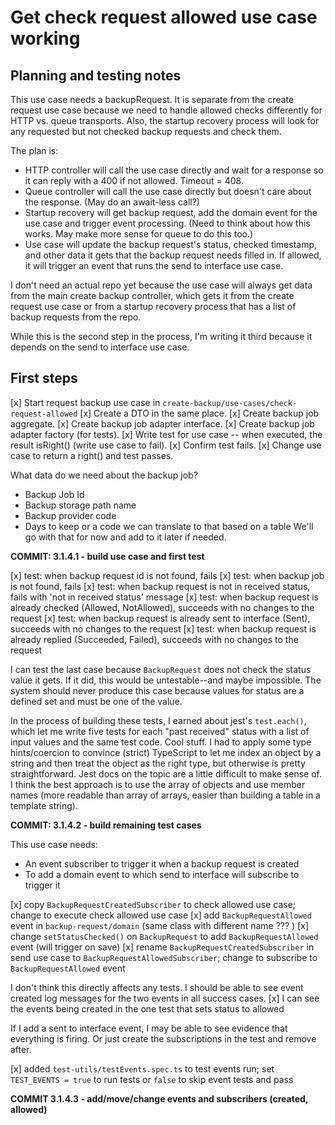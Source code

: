 # Get check request allowed use case working

## Planning and testing notes

This use case needs a backupRequest. It is separate from the create request use case because we need to handle allowed checks differently for HTTP vs. queue transports. Also, the startup recovery process will look for any requested but not checked backup requests and check them.

The plan is:

-  HTTP controller will call the use case directly and wait for a response so it can reply with a 400 if not allowed. Timeout = 408.
-  Queue controller will call the use case directly but doesn't care about the response. (May do an await-less call?)
-  Startup recovery will get backup request, add the domain event for the use case and trigger event processing. (Need to think about how this works. May make more sense for queue to do this too.)
-  Use case will update the backup request's status, checked timestamp, and other data it gets that the backup request needs filled in. If allowed, it will trigger an event that runs the send to interface use case.

I don't need an actual repo yet because the use case will always get data from the main create backup controller, which gets it from the create request use case or from a startup recovery process that has a list of backup requests from the repo.

While this is the second step in the process, I'm writing it third because it depends on the send to interface use case.

## First steps

[x] Start request backup use case in `create-backup/use-cases/check-request-allowed`
[x] Create a DTO in the same place.
[x] Create backup job aggregate.
[x] Create backup job adapter interface.
[x] Create backup job adapter factory (for tests).
[x] Write test for use case -- when executed, the result isRight() (write use case to fail).
[x] Confirm test fails.
[x] Change use case to return a right() and test passes.

What data do we need about the backup job?

-  Backup Job Id
-  Backup storage path name
-  Backup provider code
-  Days to keep or a code we can translate to that based on a table
   We'll go with that for now and add to it later if needed.

**COMMIT: 3.1.4.1 - build use case and first test**

[x] test: when backup request id is not found, fails
[x] test: when backup job is not found, fails
[x] test: when backup request is not in received status, fails with 'not in received status' message
[x] test: when backup request is already checked (Allowed, NotAllowed), succeeds with no changes to the request
[x] test: when backup request is already sent to interface (Sent), succeeds with no changes to the request
[x] test: when backup request is already replied (Succeeded, Failed), succeeds with no changes to the request

I can test the last case because `BackupRequest` does not check the status value it gets. If it did, this would be untestable--and maybe impossible. The system should never produce this case because values for status are a defined set and must be one of the value.

In the process of building these tests, I earned about jest's `test.each()`, which let me write five tests for each "past received" status with a list of input values and the same test code. Cool stuff. I had to apply some type hints/coercion to convince (strict) TypeScript to let me index an object by a string and then treat the object as the right type, but otherwise is pretty straightforward. Jest docs on the topic are a little difficult to make sense of. I think the best approach is to use the array of objects and use member names (more readable than array of arrays, easier than building a table in a template string).

**COMMIT: 3.1.4.2 - build remaining test cases**

This use case needs:

-  An event subscriber to trigger it when a backup request is created
-  To add a domain event to which send to interface will subscribe to trigger it

[x] copy `BackupRequestCreatedSubscriber` to check allowed use case; change to execute check allowed use case
[x] add `BackupRequestAllowed` event in `backup-request/domain` (same class with different name ??? )
[x] change `setStatusChecked()` on `BackupRequest` to add `BackupRequestAllowed` event (will trigger on save)
[x] rename `BackupRequestCreatedSubscriber` in send use case to `BackupRequestAllowedSubscriber`; change to subscribe to `BackupRequestAllowed` event

I don't think this directly affects any tests.
I should be able to see event created log messages for the two events in all success cases.
[x] I can see the events being created in the one test that sets status to allowed

If I add a sent to interface event, I may be able to see evidence that everything is firing.
Or just create the subscriptions in the test and remove after.

[x] added `test-utils/testEvents.spec.ts` to test events run; set `TEST_EVENTS = true` to run tests or `false` to skip event tests and pass

**COMMIT 3.1.4.3 - add/move/change events and subscribers (created, allowed)**
